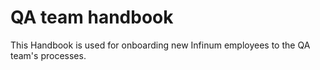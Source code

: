 # QA team handbook 

This Handbook is used for onboarding new Infinum employees to the QA team's processes.

